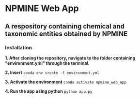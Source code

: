 # NPMINE Web App

## A respository containing chemical and taxonomic entities obtained by NPMINE

### Installation

**1. After cloning the repository, navigate to the folder containing "environment.yml" through the terminal.**

**2. Insert** 
    ```conda env create -f environment.yml```

**3. Activate the environment**
    ```conda activate npmine_web_app```

**4. Run the app using python**
    ```python app.py```